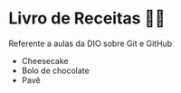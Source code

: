 # Livro de Receitas :man_cook:

Referente a aulas da DIO sobre Git e GitHub

* Cheesecake 
* Bolo de chocolate
* Pavê
